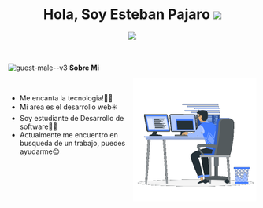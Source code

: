 
<h1 align="center"><b> Hola, Soy Esteban Pajaro </b><img src="https://media.giphy.com/media/hvRJCLFzcasrR4ia7z/giphy.gif" width="40"></h1>
<!--  -->
<p align="center">
  <a href="https://github.com/DenverCoder1/readme-typing-svg"><img src="https://readme-typing-svg.herokuapp.com?font=Time+New+Roman&color=cyan&size=25&center=true&vCenter=true&width=600&height=100&lines=Bienvenido..&hearts;+Welcome!+;i'm+Front-End+Developer;Soy+Web+Developer;software+development+student;Estudiante+de+Desarrrollo+de+software..<3"></a>
</p>


<br>



	
<picture><img width="94" height="94" src="https://img.icons8.com/3d-fluency/94/guest-male--v3.png" alt="guest-male--v3"/></picture> **Sobre Mi**

<picture> <img align="right" src="https://github.com/0xAbdulKhalid/0xAbdulKhalid/raw/main/assets/mdImages/Right_Side.gif" width = 250px></picture>

<br>

- Me encanta la tecnologia!👨‍💻
- Mi area es el desarrollo web✳️
- Soy estudiante de Desarrollo de software👨‍🎓
- Actualmente me encuentro en busqueda de un trabajo, puedes ayudarme😊

<br><br>

